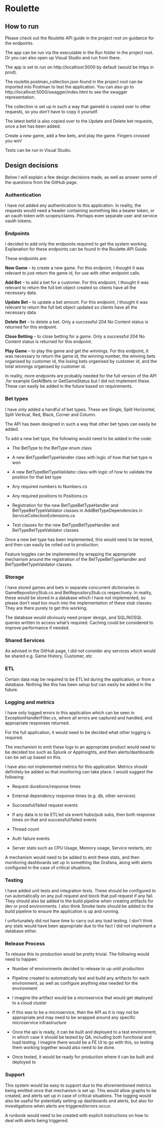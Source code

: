 # Roulette 

## How to run 

Please check out the Roulette API guide in the project root on guidance for the endpoints. 

The app can be run via the executable in the Run folder in the project root. Or you can also open up Visual Studio and run from there. 

The app is set to run on http://localhost:5000 by default (would be https in prod). 

The roulette.postman_collection.json found in the project root can be imported into Postman to test the application. You can also go to http://localhost:5000/swagger/index.html to see the swagger representation.

The collection is set up in such a way that gameId is copied over to other requests, so you don’t have to copy it yourself. 

The latest betId is also copied over to the Update and Delete bet requests, once a bet has been added. 

Create a new game, add a few bets, and play the game. Fingers crossed you win! 

Tests can be run in Visual Studio. 

## Design decisions 

Below I will explain a few design decisions made, as well as answer some of the questions from the GitHub page. 

### Authentication 

I have not added any authentication to this application. In reality, the requests would need a header containing something like a bearer token, or an oauth token with scopes/claims. Perhaps even separate user and service oauth tokens. 

### Endpoints 

I decided to add only the endpoints required to get the system working. Explanation for these endpoints can be found in the Roulette API Guide. 

These endpoints are: 

**New Game** – to create a new game. For this endpoint, I thought it was relevant to just return the game id, for use with other endpoint calls. 

**Add Bet** – to add a bet for a customer. For this endpoint, I thought it was relevant to return the full bet object created so clients have all the necessary data. 

**Update Bet** – to update a bet amount. For this endpoint, I thought it was relevant to return the full bet object updated so clients have all the necessary data. 

**Delete Bet** – to delete a bet. Only a successful 204 No Content status is returned for this endpoint. 

**Close Betting** – to close betting for a game. Only a successful 204 No Content status is returned for this endpoint. 

**Play Game** – to play the game and get the winnings. For this endpoint, it was necessary to return the game id, the winning number, the winning bets organised by customer id, the losing bets organised by customer id, and the total winnings organised by customer id. 

In reality, more endpoints are probably needed for the full version of the API ,for example GetAllBets or GetGameStatus but I did not implement these. These can easily be added in the future based on requirements. 

### Bet types 

I have only added a handful of bet types. These are Single, Split Horizontal, Split Vertical, Red, Black, Corner and Column. 

The API has been designed in such a way that other bet types can easily be added. 

To add a new bet type, the following would need to be added in the code: 

* The BetType to the BetType enum class 

* A new BetTypeBetTypeHandler class with logic of how that bet type is won 

* A new BetTypeBetTypeValidator class with logic of how to validate the position for that bet type 

* Any required numbers to Numbers.cs 

* Any required positions to Positions.cs 

* Registration for the new BetTypeBetTypeHandler and  BetTypeBetTypeValidator classes in AddBetTypeDependencies in ServiceCollectionExtensions.cs 

* Test classes for the new BetTypeBetTypeHandler and  BetTypeBetTypeValidator classes 

Once a new bet type has been implemented, this would need to be tested, and then can easily be rolled out to production. 

Feature toggles can be implemented by wrapping the appropriate mechanism around the registration of the BetTypeBetTypeHandler and BetTypeBetTypeValidator classes. 

### Storage 

I have stored games and bets in separate concurrent dictionaries in GameRepositoryStub.cs and BetRepositoryStub.cs respectively. In reality, these would be stored in a database which I have not implemented, so please don’t read too much into the implementation of these stub classes. They are there purely to get this working. 

The database would obviously need proper design, and SQL/NOSQL queries written to access what’s required. Caching could be considered to improve performance if needed. 

### Shared Services 

As advised in the GitHub page, I did not consider any services which would be shared e.g. Game History, Customer, etc 

### ETL 

Certain data may be required to be ETL’ed during the application, or from a database. Nothing like this has been setup but can easily be added in the future. 

### Logging and metrics 

I have only logged errors in this application which can be seen in ExceptionHandlerFilter.cs, where all errors are captured and handled, and appropriate responses returned. 

For the full application, it would need to be decided what other logging is required.  

The mechanism to emit these logs to an appropriate product would need to be decided too such as Splunk or AppInsights, and then alerts/dashboards can be set up based on this. 

I have also not implemented metrics for this application. Metrics should definitely be added so that monitoring can take place. I would suggest the following: 

* Request durations/response times 

* External dependency response times (e.g. db, other services) 

* Successful/failed request events 

* If any data is to be ETL’ed via event hubs/pub subs, then both response times on that and successful/failed events 

* Thread count 

* Auth failure events 

* Server stats such as CPU Usage, Memory usage, Service restarts, etc 

A mechanism would need to be added to emit these stats, and then monitoring dashboards set up in something like Grafana, along with alerts configured in the case of critical situations. 

### Testing 

I have added unit tests and integration tests. These should be configured to run automatically on any pull request and block that pull request if any fail. They should also be added to the build pipeline when creating artifacts for dev or prod environments. I also think Smoke tests should be added to the build pipeline to ensure the application is up and running. 

I unfortunately did not have time to carry out any load testing. I don’t think any stats would have been appropriate due to the fact I did not implement a database either. 

### Release Process 

To release this to production would be pretty trivial. The following would need to happen: 

* Number of environments decided to release to up until production 

* Pipeline created to automatically test and build any artifacts for each environment, as well as configure anything else needed for the environment 

* I imagine the artifact would be a microservice that would get deployed to a cloud cluster 

* If this was to be a microservice, then the API as it is may not be appropriate and may need to be wrapped around any specific microservice infrastructure 

* Once the api is ready, it can be built and deployed to a test environment, in which case it should be tested by QA, including both functional and load testing. I imagine there would be a FE UI to go with this, so testing them working together would also need to be done. 

* Once tested, it would be ready for production where it can be built and deployed to 

### Support 

This system would be easy to support due to the aforementioned metrics being emitted once that mechanism is set up. This would allow graphs to be created, and alerts set up in case of critical situations. The logging would also be useful for potentially setting up dashboards and alerts, but also for investigations when alerts are triggered/errors occur. 

A runbook would need to be created with explicit instructions on how to deal with alerts being triggered. 